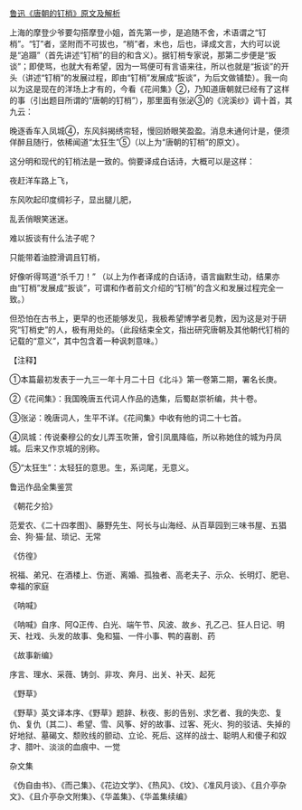[鲁迅《唐朝的钉梢》原文及解析](https://www.vrrw.net/wx/7820.html)

上海的摩登少爷要勾搭摩登小姐，首先第一步，是追随不舍，术语谓之“钉梢”。“钉”者，坚附而不可拔也，“梢”者，末也，后也，译成文言，大约可以说是“追蹑”（首先讲述“钉梢”的目的和含义）。据钉梢专家说，那第二步便是“扳谈”；即使骂，也就大有希望，因为一骂便可有言语来往，所以也就是“扳谈”的开头（讲述“钉梢”的发展过程，即由“钉梢”发展成“扳谈”，为后文做铺垫）。我一向以为这是现在的洋场上才有的，今看《花间集》②，乃知道唐朝就已经有了这样的事（引出题目所谓的“唐朝的钉梢”），那里面有张泌③的《浣溪纱》调十首，其九云：



晚逐香车入凤城④，东风斜揭绣帘轻，慢回娇眼笑盈盈。消息未通何计是，便须佯醉且随行，依稀闻道“太狂生”⑤（以上为“唐朝的钉梢”的原文）。

这分明和现代的钉梢法是一致的。倘要译成白话诗，大概可以是这样：

夜赶洋车路上飞，

东风吹起印度绸衫子，显出腿儿肥，

乱丢俏眼笑迷迷。

难以扳谈有什么法子呢？

只能带着油腔滑调且钉梢，

好像听得骂道“杀千刀！” （以上为作者译成的白话诗，语言幽默生动，结果亦由“钉梢”发展成“扳谈”，可谓和作者前文介绍的“钉梢”的含义和发展过程完全一致。）

但恐怕在古书上，更早的也还能够发见，我极希望博学者见教，因为这是对于研究“钉梢史”的人，极有用处的。（此段结束全文，指出研究唐朝及其他朝代钉梢的记载的“意义”，其中包含着一种讽刺意味。）





【注释】

①本篇最初发表于一九三一年十月二十日《北斗》第一卷第二期，署名长庚。

②《花间集》：我国晚唐五代词人作品的选集，后蜀赵崇祈编，共十卷。

③张泌：晚唐词人，生平不详。《花间集》中收有他的词二十七首。

④凤城：传说秦穆公的女儿弄玉吹箫，曾引凤凰降临，所以称她住的城为丹凤城。后来又作京城的别称。

⑤“太狂生”：太轻狂的意思。生，系词尾，无意义。

鲁迅作品全集鉴赏

《朝花夕拾》

范爱农、《二十四孝图》、藤野先生、阿长与山海经、从百草园到三味书屋、五猖会、狗·猫·鼠、琐记、无常

《仿徨》

祝福、弟兄、在酒楼上、伤逝、离婚、孤独者、高老夫子、示众、长明灯、肥皂、幸福的家庭

《呐喊》

《呐喊》自序、阿Q正传、白光、端午节、风波、故乡、孔乙己、狂人日记、明天、社戏、头发的故事、兔和猫、一件小事、鸭的喜剧、药

《故事新编》

序言、理水、采薇、铸剑、非攻、奔月、出关、补天、起死

《野草》

《野草》英文译本序、《野草》题辞、秋夜、影的告别、求乞者、我的失恋、复仇、复仇〔其二〕、希望、雪、风筝、好的故事、过客、死火、狗的驳诘、失掉的好地狱、墓碣文、颓败线的颤动、立论、死后、这样的战士、聪明人和傻子和奴才、腊叶、淡淡的血痕中、一觉

杂文集

《伪自由书》、《而己集》、《花边文学》、《热风》、《坟》、《准风月谈》、《且介亭杂文》、《且介亭杂文附集》、《华盖集》、《华盖集续编》

